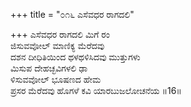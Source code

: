 +++
title = "೦೧೬ ಎಸೆವಧರ ರಾಗದಲಿ"

+++
ಎಸೆವಧರ ರಾಗದಲಿ ಮಿಗೆ ರಂ  
ಜಿಸುವವೋಲ್ ಮಾಣಿಕ್ಯ ಮೆರೆದವು  
ದಶನ ದೀಧಿತಿಯಿಂದ ಥಳಥಳಿಸಿದವು ಮುತ್ತುಗಳು   
ಮಿಸುಪ ದೇಹಚ್ಛವಿಗಳಲಿ ಢಾ  
ಳಿಸುವವೋಲ್ ಭೂಷಣದ ಹೇಮ    
ಪ್ರಸರ ಮೆರೆದವು ಹೊಗಳೆ ಕವಿ ಯಾರಬುಜಲೋಚನೆಯ     ॥16॥